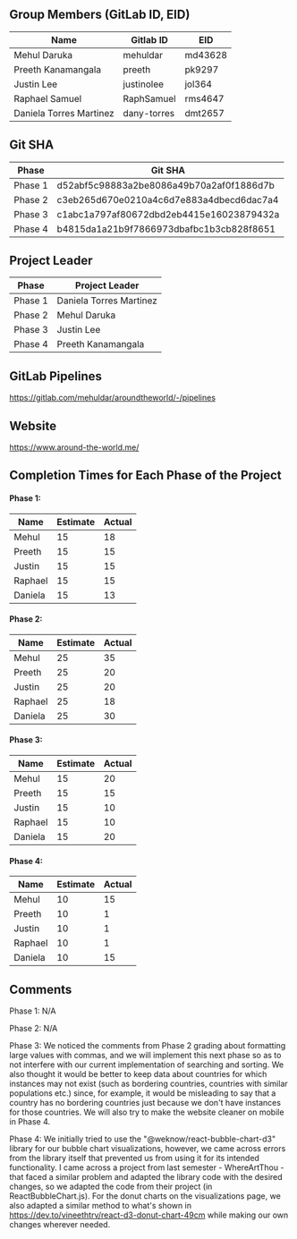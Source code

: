## Group Members (GitLab ID, EID)

| Name                    | Gitlab ID   | EID     |
| ----------------------- | ----------- | ------- |
| Mehul Daruka            | mehuldar    | md43628 |
| Preeth Kanamangala      | preeth      | pk9297  |
| Justin Lee              | justinolee  | jol364  |
| Raphael Samuel          | RaphSamuel  | rms4647 |
| Daniela Torres Martinez | dany-torres | dmt2657 |

## Git SHA

| Phase   | Git SHA                                  |
| ------- | ---------------------------------------- |
| Phase 1 | d52abf5c98883a2be8086a49b70a2af0f1886d7b |
| Phase 2 | c3eb265d670e0210a4c6d7e883a4dbecd6dac7a4 |
| Phase 3 | c1abc1a797af80672dbd2eb4415e16023879432a |
| Phase 4 | b4815da1a21b9f7866973dbafbc1b3cb828f8651 |

## Project Leader

| Phase   | Project Leader          |
| ------- | ----------------------- |
| Phase 1 | Daniela Torres Martinez |
| Phase 2 | Mehul Daruka            |
| Phase 3 | Justin Lee              |
| Phase 4 | Preeth Kanamangala      |

## GitLab Pipelines

https://gitlab.com/mehuldar/aroundtheworld/-/pipelines

## Website

https://www.around-the-world.me/

## Completion Times for Each Phase of the Project

#### Phase 1:

| Name    | Estimate | Actual |
| ------- | -------- | ------ |
| Mehul   | 15       | 18     |
| Preeth  | 15       | 15     |
| Justin  | 15       | 15     |
| Raphael | 15       | 15     |
| Daniela | 15       | 13     |

#### Phase 2:

| Name    | Estimate | Actual |
| ------- | -------- | ------ |
| Mehul   | 25       | 35     |
| Preeth  | 25       | 20     |
| Justin  | 25       | 20     |
| Raphael | 25       | 18     |
| Daniela | 25       | 30     |

#### Phase 3:

| Name    | Estimate | Actual |
| ------- | -------- | ------ |
| Mehul   | 15       | 20     |
| Preeth  | 15       | 15     |
| Justin  | 15       | 10     |
| Raphael | 15       | 10     |
| Daniela | 15       | 20     |

#### Phase 4:

| Name    | Estimate | Actual |
| ------- | -------- | ------ |
| Mehul   | 10       | 15     |
| Preeth  | 10       | 1      |
| Justin  | 10       | 1      |
| Raphael | 10       | 1      |
| Daniela | 10       | 15     |

## Comments

Phase 1: N/A

Phase 2: N/A

Phase 3: We noticed the comments from Phase 2 grading about formatting large values with commas, and we will implement this next phase so as to not interfere with our current implementation of searching and sorting. We also thought it would be better to keep data about countries for which instances may not exist (such as bordering countries, countries with similar populations etc.) since, for example, it would be misleading to say that a country has no bordering countries just because we don't have instances for those countries. We will also try to make the website cleaner on mobile in Phase 4.

Phase 4: We initially tried to use the "@weknow/react-bubble-chart-d3" library for our bubble chart visualizations, however, we came across errors from the library itself that prevented us from using it for its intended functionality. I came across a project from last semester - WhereArtThou - that faced a similar problem and adapted the library code with the desired changes, so we adapted the code from their project (in ReactBubbleChart.js). For the donut charts on the visualizations page, we also adapted a similar method to what's shown in https://dev.to/vineethtrv/react-d3-donut-chart-49cm while making our own changes wherever needed.
